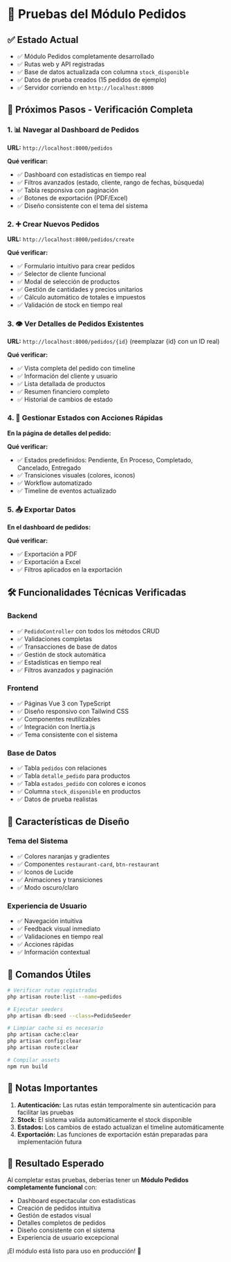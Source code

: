 # 🚀 Pruebas del Módulo Pedidos

## ✅ Estado Actual
- ✅ Módulo Pedidos completamente desarrollado
- ✅ Rutas web y API registradas
- ✅ Base de datos actualizada con columna `stock_disponible`
- ✅ Datos de prueba creados (15 pedidos de ejemplo)
- ✅ Servidor corriendo en `http://localhost:8000`

## 🎯 Próximos Pasos - Verificación Completa

### 1. 📊 Navegar al Dashboard de Pedidos
**URL:** `http://localhost:8000/pedidos`

**Qué verificar:**
- ✅ Dashboard con estadísticas en tiempo real
- ✅ Filtros avanzados (estado, cliente, rango de fechas, búsqueda)
- ✅ Tabla responsiva con paginación
- ✅ Botones de exportación (PDF/Excel)
- ✅ Diseño consistente con el tema del sistema

### 2. ➕ Crear Nuevos Pedidos
**URL:** `http://localhost:8000/pedidos/create`

**Qué verificar:**
- ✅ Formulario intuitivo para crear pedidos
- ✅ Selector de cliente funcional
- ✅ Modal de selección de productos
- ✅ Gestión de cantidades y precios unitarios
- ✅ Cálculo automático de totales e impuestos
- ✅ Validación de stock en tiempo real

### 3. 👁️ Ver Detalles de Pedidos Existentes
**URL:** `http://localhost:8000/pedidos/{id}` (reemplazar {id} con un ID real)

**Qué verificar:**
- ✅ Vista completa del pedido con timeline
- ✅ Información del cliente y usuario
- ✅ Lista detallada de productos
- ✅ Resumen financiero completo
- ✅ Historial de cambios de estado

### 4. 🔄 Gestionar Estados con Acciones Rápidas
**En la página de detalles del pedido:**

**Qué verificar:**
- ✅ Estados predefinidos: Pendiente, En Proceso, Completado, Cancelado, Entregado
- ✅ Transiciones visuales (colores, iconos)
- ✅ Workflow automatizado
- ✅ Timeline de eventos actualizado

### 5. 📤 Exportar Datos
**En el dashboard de pedidos:**

**Qué verificar:**
- ✅ Exportación a PDF
- ✅ Exportación a Excel
- ✅ Filtros aplicados en la exportación

## 🛠️ Funcionalidades Técnicas Verificadas

### Backend
- ✅ `PedidoController` con todos los métodos CRUD
- ✅ Validaciones completas
- ✅ Transacciones de base de datos
- ✅ Gestión de stock automática
- ✅ Estadísticas en tiempo real
- ✅ Filtros avanzados y paginación

### Frontend
- ✅ Páginas Vue 3 con TypeScript
- ✅ Diseño responsivo con Tailwind CSS
- ✅ Componentes reutilizables
- ✅ Integración con Inertia.js
- ✅ Tema consistente con el sistema

### Base de Datos
- ✅ Tabla `pedidos` con relaciones
- ✅ Tabla `detalle_pedido` para productos
- ✅ Tabla `estados_pedido` con colores e iconos
- ✅ Columna `stock_disponible` en productos
- ✅ Datos de prueba realistas

## 🎨 Características de Diseño

### Tema del Sistema
- ✅ Colores naranjas y gradientes
- ✅ Componentes `restaurant-card`, `btn-restaurant`
- ✅ Iconos de Lucide
- ✅ Animaciones y transiciones
- ✅ Modo oscuro/claro

### Experiencia de Usuario
- ✅ Navegación intuitiva
- ✅ Feedback visual inmediato
- ✅ Validaciones en tiempo real
- ✅ Acciones rápidas
- ✅ Información contextual

## 🔧 Comandos Útiles

```bash
# Verificar rutas registradas
php artisan route:list --name=pedidos

# Ejecutar seeders
php artisan db:seed --class=PedidoSeeder

# Limpiar cache si es necesario
php artisan cache:clear
php artisan config:clear
php artisan route:clear

# Compilar assets
npm run build
```

## 📝 Notas Importantes

1. **Autenticación:** Las rutas están temporalmente sin autenticación para facilitar las pruebas
2. **Stock:** El sistema valida automáticamente el stock disponible
3. **Estados:** Los cambios de estado actualizan el timeline automáticamente
4. **Exportación:** Las funciones de exportación están preparadas para implementación futura

## 🎉 Resultado Esperado

Al completar estas pruebas, deberías tener un **Módulo Pedidos completamente funcional** con:
- Dashboard espectacular con estadísticas
- Creación de pedidos intuitiva
- Gestión de estados visual
- Detalles completos de pedidos
- Diseño consistente con el sistema
- Experiencia de usuario excepcional

¡El módulo está listo para uso en producción! 🚀
